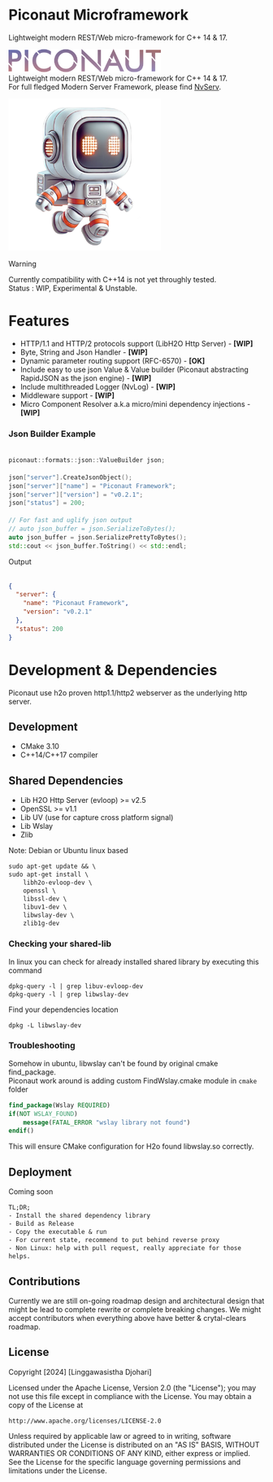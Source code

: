 # Piconaut Microframework
Lightweight modern REST/Web micro-framework for C++ 14 &amp; 17.

<img src="piconaut-logo.png" width="300"/><br/>
Lightweight modern REST/Web micro-framework for C++ 14 &amp; 17.<br/>
For full fledged Modern Server Framework, please find [NvServ](https://github.com/lwdjohari/nvserv).

<img src="piconaut.png" width="300"/><br/>


> [!WARNING]
> Currently compatibility with C++14 is not yet throughly tested.<br/>
> Status : WIP, Experimental & Unstable.  

# Features
- HTTP/1.1 and HTTP/2 protocols support (LibH2O Http Server) - <b>[WIP]</b>
- Byte, String and Json Handler - <b>[WIP]</b>
- Dynamic parameter routing support (RFC-6570) - <b>[OK]</b>
- Include easy to use json Value & Value builder (Piconaut abstracting RapidJSON as the json engine) - <b>[WIP]</b>
- Include multithreaded Logger (NvLog) - <b>[WIP]</b>
- Middleware support - <b>[WIP]</b>
- Micro Component Resolver a.k.a micro/mini dependency injections - <b>[WIP]</b>

### Json Builder Example

```cpp

piconaut::formats::json::ValueBuilder json;
    
json["server"].CreateJsonObject(); 
json["server"]["name"] = "Piconaut Framework";
json["server"]["version"] = "v0.2.1";
json["status"] = 200;

// For fast and uglify json output
// auto json_buffer = json.SerializeToBytes();
auto json_buffer = json.SerializePrettyToBytes();
std::cout << json_buffer.ToString() << std::endl;

```

Output

```json

{
  "server": {
    "name": "Piconaut Framework",
    "version": "v0.2.1"
  },
  "status": 200
}

```

# Development & Dependencies

Piconaut use h2o proven http1.1/http2 webserver as the underlying http server.

## Development
- CMake 3.10
- C++14/C++17 compiler

## Shared Dependencies
- Lib H2O Http Server (evloop) >= v2.5
- OpenSSL >= v1.1
- Lib UV (use for capture cross platform signal)
- Lib Wslay
- Zlib

Note: Debian or Ubuntu linux based
```shell
sudo apt-get update && \
sudo apt-get install \
    libh2o-evloop-dev \
    openssl \
    libssl-dev \
    libuv1-dev \
    libwslay-dev \
    zlib1g-dev
```

### Checking your shared-lib
In linux you can check for already installed shared library by executing this command
```shell
dpkg-query -l | grep libuv-evloop-dev
dpkg-query -l | grep libwslay-dev
```
Find your dependencies location
```shell
dpkg -L libwslay-dev
```

### Troubleshooting

Somehow in ubuntu, libwslay can't be found by original cmake find_package.<br/>
Piconaut work around is adding custom FindWslay.cmake module in ```cmake``` folder

```cmake
find_package(Wslay REQUIRED)
if(NOT WSLAY_FOUND)
    message(FATAL_ERROR "wslay library not found")
endif()
```

This will ensure CMake configuration for H2o found libwslay.so correctly.

## Deployment

Coming soon
```
TL;DR;
- Install the shared dependency library
- Build as Release
- Copy the executable & run
- For current state, recommend to put behind reverse proxy
- Non Linux: help with pull request, really appreciate for those helps.
```

## Contributions

Currently we are still on-going roadmap design and architectural design that might be lead to complete rewrite or complete breaking changes.
We might accept contributors when everything above have better & crytal-clears roadmap.

## License

Copyright [2024] [Linggawasistha Djohari]

Licensed under the Apache License, Version 2.0 (the "License");
you may not use this file except in compliance with the License.
You may obtain a copy of the License at

    http://www.apache.org/licenses/LICENSE-2.0

Unless required by applicable law or agreed to in writing, software
distributed under the License is distributed on an "AS IS" BASIS,
WITHOUT WARRANTIES OR CONDITIONS OF ANY KIND, either express or implied.
See the License for the specific language governing permissions and
limitations under the License.
